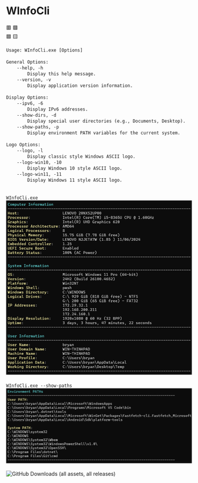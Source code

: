 # WInfoCli
🟥 🟩\
🟦 🟨

```
Usage: WInfoCli.exe [Options]

General Options:
    --help, -h
        Display this help message.
    --version, -v
        Display application version information.

Display Options:
    --ipv6, -6
        Display IPv6 addresses.
    --show-dirs, -d
        Display special user directories (e.g., Documents, Desktop).
    --show-paths, -p
        Display environment PATH variables for the current system.

Logo Options:
    --logo, -l
        Display classic style Windows ASCII logo.
    --logo-win10, -10
        Display Windows 10 style ASCII logo.
    --logo-win11, -11
        Display Windows 11 style ASCII logo.
```
\
`WInfoCli.exe`\
![WInfoCli](/Screenshots/WInfoCli.png)
\
\
`WInfoCli.exe --show-paths`\
![WInfoCli-paths](/Screenshots/WInfoCli-paths.png)
\
\
![GitHub Downloads (all assets, all releases)](https://img.shields.io/github/downloads/bryancandi/WInfoCli/total?style=flat&label=Downloads&color=cyan)

